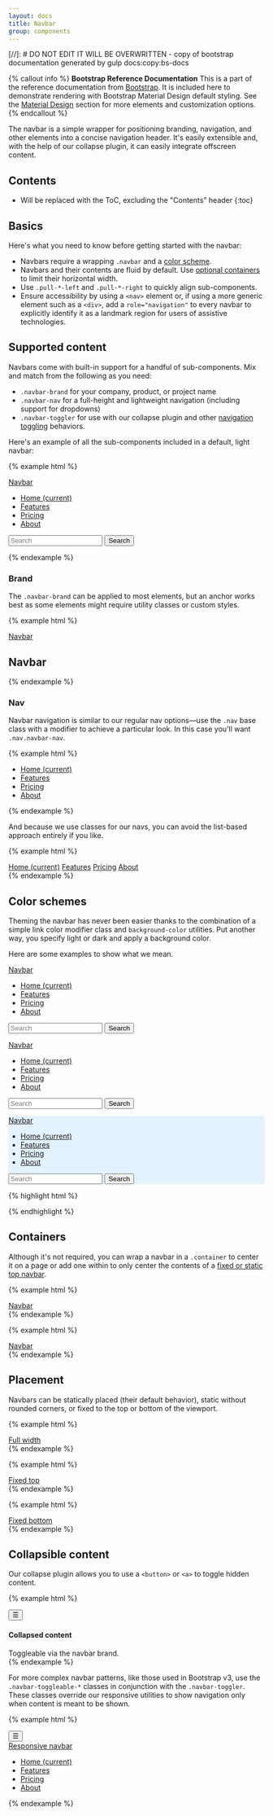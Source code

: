 ```yaml
---
layout: docs
title: Navbar
group: components
---
```


[//]: # DO NOT EDIT IT WILL BE OVERWRITTEN - copy of bootstrap documentation generated by gulp docs:copy:bs-docs

{% callout info %}
**Bootstrap Reference Documentation**
This is a part of the reference documentation from <a href="http://getbootstrap.com">Bootstrap</a>.
It is included here to demonstrate rendering with Bootstrap Material Design default styling.
See the <a href="/material-design/buttons">Material Design</a> section for more elements and customization options.
{% endcallout %}




The navbar is a simple wrapper for positioning branding, navigation, and other elements into a concise navigation header. It's easily extensible and, with the help of our collapse plugin, it can easily integrate offscreen content.

## Contents

* Will be replaced with the ToC, excluding the "Contents" header
{:toc}

## Basics

Here's what you need to know before getting started with the navbar:

- Navbars require a wrapping `.navbar` and a [color scheme](#color-schemes).
- Navbars and their contents are fluid by default. Use [optional containers](#containers) to limit their horizontal width.
- Use `.pull-*-left` and `.pull-*-right` to quickly align sub-components.
- Ensure accessibility by using a `<nav>` element or, if using a more generic element such as a `<div>`, add a `role="navigation"` to every navbar to explicitly identify it as a landmark region for users of assistive technologies.

## Supported content

Navbars come with built-in support for a handful of sub-components. Mix and match from the following as you need:

- `.navbar-brand` for your company, product, or project name
- `.navbar-nav` for a full-height and lightweight navigation (including support for dropdowns)
- `.navbar-toggler` for use with our collapse plugin and other [navigation toggling](#collapsing-content) behaviors.

Here's an example of all the sub-components included in a default, light navbar:

{% example html %}
<nav class="navbar navbar-light bg-faded">
  <a class="navbar-brand" href="#0">Navbar</a>
  <ul class="nav navbar-nav">
    <li class="nav-item active">
      <a class="nav-link" href="#0">Home <span class="sr-only">(current)</span></a>
    </li>
    <li class="nav-item">
      <a class="nav-link" href="#0">Features</a>
    </li>
    <li class="nav-item">
      <a class="nav-link" href="#0">Pricing</a>
    </li>
    <li class="nav-item">
      <a class="nav-link" href="#0">About</a>
    </li>
  </ul>
  <form class="form-inline pull-xs-right">
    <input class="form-control" type="text" placeholder="Search">
    <button class="btn btn-outline-success" type="submit">Search</button>
  </form>
</nav>
{% endexample %}

### Brand

The `.navbar-brand` can be applied to most elements, but an anchor works best as some elements might require utility classes or custom styles.

{% example html %}
<nav class="navbar navbar-light bg-faded">
  <a class="navbar-brand" href="#0">Navbar</a>
</nav>

<nav class="navbar navbar-light bg-faded">
  <h1 class="navbar-brand m-b-0">Navbar</h1>
</nav>

{% endexample %}

### Nav

Navbar navigation is similar to our regular nav options—use the `.nav` base class with a modifier to achieve a particular look. In this case you'll want `.nav.navbar-nav`.

{% example html %}
<nav class="navbar navbar-light bg-faded">
  <ul class="nav navbar-nav">
    <li class="nav-item active">
      <a class="nav-link" href="#0">Home <span class="sr-only">(current)</span></a>
    </li>
    <li class="nav-item">
      <a class="nav-link" href="#0">Features</a>
    </li>
    <li class="nav-item">
      <a class="nav-link" href="#0">Pricing</a>
    </li>
    <li class="nav-item">
      <a class="nav-link" href="#0">About</a>
    </li>
  </ul>
</nav>
{% endexample %}

And because we use classes for our navs, you can avoid the list-based approach entirely if you like.

{% example html %}
<nav class="navbar navbar-light bg-faded">
  <div class="nav navbar-nav">
    <a class="nav-item nav-link active" href="#0">Home <span class="sr-only">(current)</span></a>
    <a class="nav-item nav-link" href="#0">Features</a>
    <a class="nav-item nav-link" href="#0">Pricing</a>
    <a class="nav-item nav-link" href="#0">About</a>
  </div>
</nav>
{% endexample %}


## Color schemes

Theming the navbar has never been easier thanks to the combination of a simple link color modifier class and `background-color` utilities. Put another way, you specify light or dark and apply a background color.

Here are some examples to show what we mean.

<div class="bd-example">
  <nav class="navbar navbar-dark bg-inverse">
    <a class="navbar-brand" href="#0">Navbar</a>
    <ul class="nav navbar-nav">
      <li class="nav-item active">
        <a class="nav-link" href="#0">Home <span class="sr-only">(current)</span></a>
      </li>
      <li class="nav-item">
        <a class="nav-link" href="#0">Features</a>
      </li>
      <li class="nav-item">
        <a class="nav-link" href="#0">Pricing</a>
      </li>
      <li class="nav-item">
        <a class="nav-link" href="#0">About</a>
      </li>
    </ul>
    <form class="form-inline pull-xs-right">
      <input class="form-control" type="text" placeholder="Search">
      <button class="btn btn-outline-info" type="submit">Search</button>
    </form>
  </nav>
  <nav class="navbar navbar-dark bg-primary">
    <a class="navbar-brand" href="#0">Navbar</a>
    <ul class="nav navbar-nav">
      <li class="nav-item active">
        <a class="nav-link" href="#0">Home <span class="sr-only">(current)</span></a>
      </li>
      <li class="nav-item">
        <a class="nav-link" href="#0">Features</a>
      </li>
      <li class="nav-item">
        <a class="nav-link" href="#0">Pricing</a>
      </li>
      <li class="nav-item">
        <a class="nav-link" href="#0">About</a>
      </li>
    </ul>
    <form class="form-inline pull-xs-right">
      <input class="form-control" type="text" placeholder="Search">
      <button class="btn btn-outline-secondary" type="submit">Search</button>
    </form>
  </nav>
  <nav class="navbar navbar-light" style="background-color: #e3f2fd;">
    <a class="navbar-brand" href="#0">Navbar</a>
    <ul class="nav navbar-nav">
      <li class="nav-item active">
        <a class="nav-link" href="#0">Home <span class="sr-only">(current)</span></a>
      </li>
      <li class="nav-item">
        <a class="nav-link" href="#0">Features</a>
      </li>
      <li class="nav-item">
        <a class="nav-link" href="#0">Pricing</a>
      </li>
      <li class="nav-item">
        <a class="nav-link" href="#0">About</a>
      </li>
    </ul>
    <form class="form-inline pull-xs-right">
      <input class="form-control" type="text" placeholder="Search">
      <button class="btn btn-outline-primary" type="submit">Search</button>
    </form>
  </nav>
</div>

{% highlight html %}
<nav class="navbar navbar-dark bg-inverse">
  <!-- Navbar content -->
</nav>

<nav class="navbar navbar-dark bg-primary">
  <!-- Navbar content -->
</nav>

<nav class="navbar navbar-light" style="background-color: #e3f2fd;">
  <!-- Navbar content -->
</nav>
{% endhighlight %}

## Containers

Although it's not required, you can wrap a navbar in a `.container` to center it on a page or add one within to only center the contents of a [fixed or static top navbar](#placement).

{% example html %}
<div class="container">
  <nav class="navbar navbar-light bg-faded">
    <a class="navbar-brand" href="#0">Navbar</a>
  </nav>
</div>
{% endexample %}

{% example html %}
<nav class="navbar navbar-light bg-faded">
  <div class="container">
    <a class="navbar-brand" href="#0">Navbar</a>
  </div>
</nav>
{% endexample %}

## Placement

Navbars can be statically placed (their default behavior), static without rounded corners, or fixed to the top or bottom of the viewport.

{% example html %}
<nav class="navbar navbar-full navbar-light bg-faded">
  <a class="navbar-brand" href="#0">Full width</a>
</nav>
{% endexample %}

{% example html %}
<nav class="navbar navbar-fixed-top navbar-light bg-faded">
  <a class="navbar-brand" href="#0">Fixed top</a>
</nav>
{% endexample %}

{% example html %}
<nav class="navbar navbar-fixed-bottom navbar-light bg-faded">
  <a class="navbar-brand" href="#0">Fixed bottom</a>
</nav>
{% endexample %}


## Collapsible content

Our collapse plugin allows you to use a `<button>` or `<a>` to toggle hidden content.

{% example html %}
<nav class="navbar navbar-light bg-faded">
  <button class="navbar-toggler" type="button" data-toggle="collapse" data-target="#exCollapsingNavbar" aria-controls="exCollapsingNavbar" aria-expanded="false" aria-label="Toggle navigation">
    &#9776;
  </button>
  <div class="collapse" id="exCollapsingNavbar">
    <div class="bg-inverse p-a-1">
      <h4>Collapsed content</h4>
      <span class="text-muted">Toggleable via the navbar brand.</span>
    </div>
  </div>
</nav>
{% endexample %}

For more complex navbar patterns, like those used in Bootstrap v3, use the `.navbar-toggleable-*` classes in conjunction with the `.navbar-toggler`. These classes override our responsive utilities to show navigation only when content is meant to be shown.

{% example html %}
<nav class="navbar navbar-light bg-faded">
  <button class="navbar-toggler hidden-sm-up" type="button" data-toggle="collapse" data-target="#exCollapsingNavbar2" aria-controls="exCollapsingNavbar2" aria-expanded="false" aria-label="Toggle navigation">
    &#9776;
  </button>
  <div class="collapse navbar-toggleable-xs" id="exCollapsingNavbar2">
    <a class="navbar-brand" href="#0">Responsive navbar</a>
    <ul class="nav navbar-nav">
      <li class="nav-item active">
        <a class="nav-link" href="#0">Home <span class="sr-only">(current)</span></a>
      </li>
      <li class="nav-item">
        <a class="nav-link" href="#0">Features</a>
      </li>
      <li class="nav-item">
        <a class="nav-link" href="#0">Pricing</a>
      </li>
      <li class="nav-item">
        <a class="nav-link" href="#0">About</a>
      </li>
    </ul>
  </div>
</nav>
{% endexample %}
